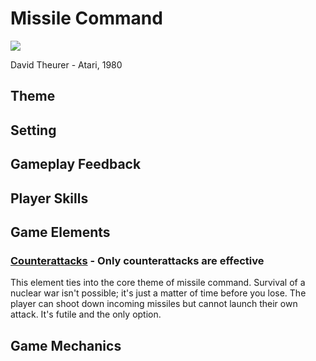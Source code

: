 # Missile Command
![](http://upload.wikimedia.org/wikipedia/en/8/86/A5200_Missile_Command.png)
 
David Theurer - Atari, 1980

## Theme
## Setting
## Gameplay Feedback
## Player Skills

## Game Elements
### [Counterattacks](/elements#Counterattacks) - Only counterattacks are effective

This element ties into the core theme of missile command. Survival of a nuclear war isn't possible; it's just a matter of time before you lose. The player can shoot down incoming missiles but cannot launch their own attack. It's futile and the only option.

## Game Mechanics